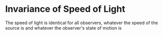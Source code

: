 # Invariance of Speed of Light
The speed of light is identical for all observers, whatever the speed of the source is and whatever the observer's state of motion is